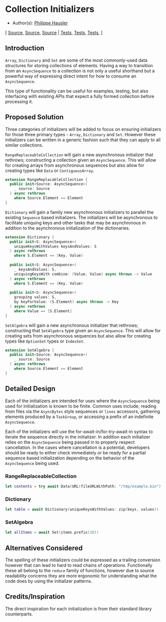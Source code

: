# Collection Initializers

* Author(s): [Philippe Hausler](https://github.com/phausler)

[
[Source](https://github.com/apple/swift-async-algorithms/blob/main/Sources/AsyncAlgorithms/Dictionary.swift),
[Source](https://github.com/apple/swift-async-algorithms/blob/main/Sources/AsyncAlgorithms/RangeReplaceableCollection.swift),
[Source](https://github.com/apple/swift-async-algorithms/blob/main/Sources/AsyncAlgorithms/SetAlgebra.swift) |
[Tests](https://github.com/apple/swift-async-algorithms/blob/main/Tests/AsyncAlgorithmsTests/TestDictionary.swift),
[Tests](https://github.com/apple/swift-async-algorithms/blob/main/Tests/AsyncAlgorithmsTests/TestRangeReplacableCollection.swift),
[Tests](https://github.com/apple/swift-async-algorithms/blob/main/Tests/AsyncAlgorithmsTests/TestSetAlgebra.swift),
]


## Introduction

`Array`, `Dictionary` and `Set` are some of the most commonly-used data structures for storing collections of elements. Having a way to transition from an `AsyncSequence` to a collection is not only a useful shorthand but a powerful way of expressing direct intent for how to consume an `AsyncSequence`.

This type of functionality can be useful for examples, testing, but also interfacing with existing APIs that expect a fully formed collection before processing it.

## Proposed Solution

Three categories of initializers will be added to focus on ensuring initializers for those three primary types - `Array`, `Dictionary` and `Set`. However these initializers can be written in a generic fashion such that they can apply to all similar collections.

`RangeReplaceableCollection` will gain a new asynchronous initializer that rethrows; constructing a collection given an `AsyncSequence`. This will allow for creating arrays from asynchronous sequences but also allow for creating types like `Data` or `ContiguousArray`.

```swift
extension RangeReplacableCollection {
  public init<Source: AsyncSequence>(
    _ source: Source
  ) async rethrows 
    where Source.Element == Element
}
```

`Dictionary` will gain a family new asynchronous initializers to parallel the existing `Sequence` based initializers. The initializers will be asynchronous to facilitate uniquing keys and other tasks that may be asynchronous in addition to the asynchronous initialization of the dictionaries.

```swift
extension Dictionary {
  public init<S: AsyncSequence>(
    uniqueKeysWithValues keysAndValues: S
  ) async rethrows 
    where S.Element == (Key, Value)
    
  public init<S: AsyncSequence>(
    _ keysAndValues: S, 
    uniquingKeysWith combine: (Value, Value) async throws -> Value
  ) async rethrows
    where S.Element == (Key, Value)
    
  public init<S: AsyncSequence>(
    grouping values: S, 
    by keyForValue: (S.Element) async throws -> Key
  ) async rethrows
    where Value == [S.Element]
}
```

`SetAlgebra` will gain a new asynchronous initializer that  rethrows; constructing that `SetAlgebra` type given an `AsyncSequence`. This will allow for creating sets from asynchronous sequences but also allow for creating types like `OptionSet` types or `IndexSet`.

```swift
extension SetAlgebra {
  public init<Source: AsyncSequence>(
    _ source: Source
  ) async rethrows
    where Source.Element == Element
}
```

## Detailed Design

Each of the initializers are intended for uses where the `AsyncSequence` being used for initialization is known to be finite. Common uses include; reading from files via the `AsyncBytes` style sequences or `lines` accessors, gathering elements produced by a `TaskGroup`, or accessing a prefix of an indefinite `AsyncSequence`. 

Each of the initializers will use the for-await-in/for-try-await-in syntax to iterate the sequence directly in the initializer. In addition each initializer relies on the `AsyncSequence` being passed in to properly respect cancellation. In the cases where cancellation is a potential, developers should be ready to either check immediately or be ready for a partial sequence based initialization depending on the behavior of the `AsyncSequence` being used. 

### RangeReplaceableCollection

```swift
let contents = try await Data(URL(fileURLWithPath: "/tmp/example.bin").resourceBytes)
```

### Dictionary

```swift
let table = await Dictionary(uniqueKeysWithValues: zip(keys, values))
```

### SetAlgebra

```swift
let allItems = await Set(items.prefix(10))
```

## Alternatives Considered

The spelling of these initializers could be expressed as a trailing conversion however that can lead to hard to read chains of operations. Functionally these all belong to the `reduce` family of functions, however due to source readability concerns they are more ergonomic for understanding what the code does by using the initializer patterns.

## Credits/Inspiration

The direct inspiration for each initialization is from their standard library counterparts. 
